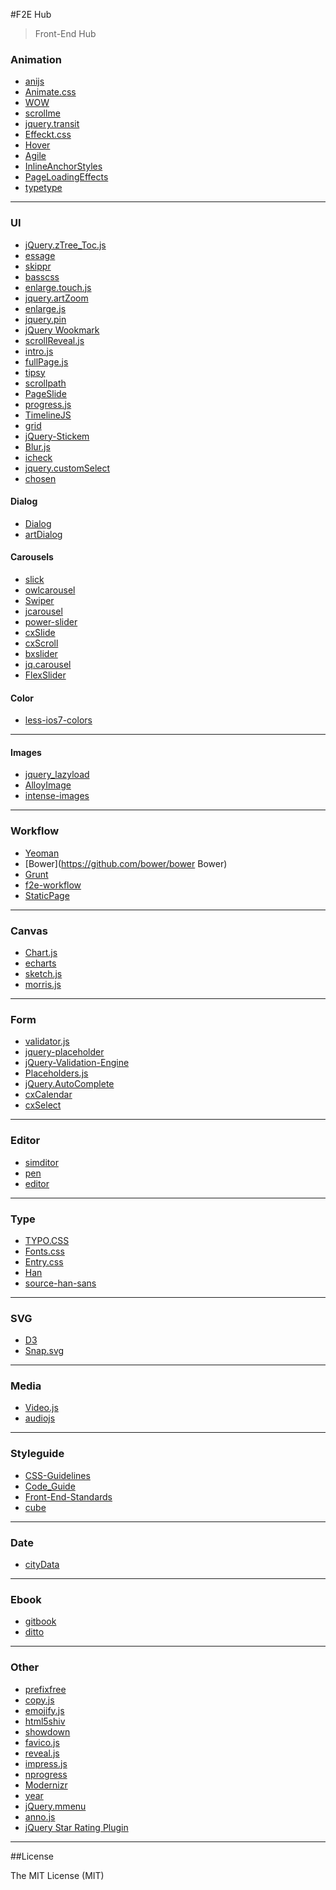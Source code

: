 #F2E Hub

>  Front-End Hub

### Animation

- [anijs](https://github.com/anijs/anijs)
- [Animate.css](https://github.com/daneden/animate.css)
- [WOW](https://github.com/matthieua/WOW)
- [scrollme](https://github.com/nckprsn/scrollme)
- [jquery.transit](https://github.com/rstacruz/jquery.transit)
- [Effeckt.css](https://github.com/h5bp/Effeckt.css)
- [Hover](https://github.com/IanLunn/Hover)
- [Agile](https://github.com/a-jie/Agile)
- [InlineAnchorStyles](https://github.com/codrops/InlineAnchorStyles)
- [PageLoadingEffects](https://github.com/codrops/PageLoadingEffects)
- [typetype](https://github.com/iamdanfox/typetype)

- - -

### UI

- [jQuery.zTree_Toc.js](https://github.com/i5ting/i5ting_ztree_toc)
- [essage](https://github.com/sofish/essage)
- [skippr](https://github.com/austenpayan/skippr)
- [basscss](https://github.com/jxnblk/basscss)
- [enlarge.touch.js](https://github.com/abelyao/enlarge.touch.js)
- [jquery.artZoom](https://github.com/justqyx/jquery.artZoom)
- [enlarge.js](https://github.com/abelyao/enlarge.js)
- [jquery.pin](https://github.com/webpop/jquery.pin)
- [jQuery Wookmark](https://github.com/GBKS/Wookmark-jQuery)
- [scrollReveal.js](http://scrollrevealjs.org/)
- [intro.js](https://github.com/usablica/intro.js)
- [fullPage.js](https://github.com/alvarotrigo/fullPage.js)
- [tipsy](https://github.com/jaz303/tipsy)
- [scrollpath](https://github.com/JoelBesada/scrollpath)
- [PageSlide](http://srobbin.com/jquery-plugins/pageslide/)
- [progress.js](https://github.com/usablica/progress.js)
- [TimelineJS](https://github.com/NUKnightLab/TimelineJS)
- [grid](https://github.com/aekaplan/grid)
- [jQuery-Stickem](https://github.com/davist11/jQuery-Stickem)
- [Blur.js](https://github.com/jakiestfu/Blur.js)
- [icheck](https://github.com/fronteed/icheck)
- [jquery.customSelect](https://github.com/adamcoulombe/jquery.customSelect)
- [chosen](https://github.com/harvesthq/chosen)


#### Dialog

- [Dialog](https://github.com/component/dialog)
- [artDialog](https://github.com/aui/artDialog)

#### Carousels

- [slick](http://kenwheeler.github.io/slick/)
- [owlcarousel](http://owlgraphic.com/owlcarousel/)
- [Swiper](https://github.com/nolimits4web/Swiper)
- [jcarousel](https://github.com/jsor/jcarousel)
- [power-slider](https://github.com/kujian/power-slider)
- [cxSlide](https://github.com/ciaoca/cxSlide)
- [cxScroll](https://github.com/ciaoca/cxScroll)
- [bxslider](http://bxslider.com/)
- [jq.carousel](http://5509.github.io/jq.carousel/)
- [FlexSlider](https://github.com/woothemes/FlexSlider)

#### Color

- [less-ios7-colors](https://github.com/basecss/less-ios7-colors)

- - -

#### Images

- [jquery_lazyload](http://www.appelsiini.net/projects/lazyload)
- [AlloyImage](https://github.com/AlloyTeam/AlloyImage)
- [intense-images](https://github.com/tholman/intense-images)

- - -

### Workflow

- [Yeoman](https://github.com/yeoman)
- [Bower](https://github.com/bower/bower Bower)
- [Grunt](https://github.com/gruntjs/grunt)
- [f2e-workflow](https://github.com/hzlzh/f2e-workflow)
- [StaticPage](https://github.com/foru17/StaticPage)

- - -

### Canvas

- [Chart.js](https://github.com/nnnick/Chart.js)
- [echarts](https://github.com/ecomfe/echarts)
- [sketch.js](https://github.com/soulwire/sketch.js)
- [morris.js](https://github.com/morrisjs/morris.js)

- - -

### Form

- [validator.js](https://github.com/sofish/validator.js)
- [jquery-placeholder](https://github.com/mathiasbynens/jquery-placeholder)
- [jQuery-Validation-Engine](https://github.com/posabsolute/jQuery-Validation-Engine)
- [Placeholders.js](https://github.com/jamesallardice/Placeholders.js)
- [jQuery.AutoComplete](https://github.com/nswish/jQuery.AutoComplete)
- [cxCalendar](https://github.com/ciaoca/cxCalendar)
- [cxSelect](https://github.com/ciaoca/cxSelect)

- - - 

### Editor

- [simditor](https://github.com/mycolorway/simditor)
- [pen](https://github.com/sofish/pen)
- [editor](https://github.com/lepture/editor)

- - -

### Type

- [TYPO.CSS](https://github.com/sofish/Typo.css)
- [Fonts.css](https://github.com/zenozeng/fonts.css)
- [Entry.css](https://github.com/zmmbreeze/Entry.css)
- [Han](https://github.com/ethantw/Han)
- [source-han-sans](https://github.com/adobe-fonts/source-han-sans)

- - -

### SVG

- [D3](https://github.com/mbostock/d3)
- [Snap.svg](https://github.com/adobe-webplatform/Snap.svg)

- - -

### Media

- [Video.js](https://github.com/videojs/video.js)
- [audiojs](https://github.com/kolber/audiojs)

- - -

### Styleguide

- [CSS-Guidelines](https://github.com/chadluo/CSS-Guidelines)
- [Code_Guide](https://github.com/Suxiaogang/Code_Guide)
- [Front-End-Standards](https://github.com/hzlzh/Front-End-Standards)
- [cube](https://github.com/thx/cube)

- - -

### Date

- [cityData](https://github.com/basecss/cityData)

- - -

### Ebook

- [gitbook](https://github.com/GitbookIO/gitbook)
- [ditto](https://github.com/chutsu/ditto)

- - -

### Other

- [prefixfree](https://github.com/LeaVerou/prefixfree)
- [copy.js](https://github.com/imsobear/copy.js)
- [emojify.js](http://hassankhan.github.io/emojify.js/)
- [html5shiv](https://github.com/aFarkas/html5shiv)
- [showdown](https://github.com/coreyti/showdown)
- [favico.js](https://github.com/ejci/favico.js)
- [reveal.js](https://github.com/hakimel/reveal.js)
- [impress.js](https://github.com/bartaz/impress.js)
- [nprogress](https://github.com/rstacruz/nprogress)
- [Modernizr](https://github.com/Modernizr/Modernizr)
- [year](https://github.com/asgrim/year)
- [jQuery.mmenu](https://github.com/BeSite/jQuery.mmenu)
- [anno.js](https://github.com/iamdanfox/anno.js)
- [jQuery Star Rating Plugin](https://www.fyneworks.com/jquery/star-rating/)

- - -


##License

The MIT License (MIT)

